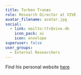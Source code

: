 ```yaml
---
title: Torben Tranæs
role: Research Director at VIVE
avatar_filename: avatar.jpg
social:
  - link: mailto:ttr@vive.dk
    icon_pack: ai
    icon: envelope
superuser: false
user_groups:
  - External Researchers
---
```

Find his personal website [here](https://www.vive.dk/da/medarbejdere/torben-tranaes-1663/?limit=20&offset=0)
